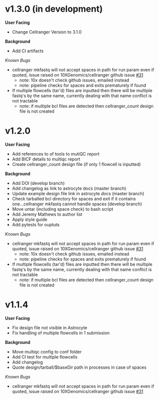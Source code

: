 # v1.3.0 (in development)
**User Facing**
* Change Cellranger Version to 3.1.0

**Background**
* Add CI artifacts

*Known Bugs*
* cellranger mkfastq will not accept spaces in path for run param even if quoted, issue raised on 10XGenomics/cellranger github issue [#31](https://github.com/10XGenomics/cellranger/issues/31)
    * note: 10x doesn't check github issues, emailed instead
    * note: pipeline checks for spaces and exits prematurely if found
* If multiple flowcells (tar'd) files are inputted then there will be multiple fastq's by the same name, currently dealing with that name conflict is not tractable
    * note: if multiple bcl files are detected then cellranger_count design file is not created

# v1.2.0
**User Facing**
* Add references to of tools to mutiQC report
* Add BICF details to multiqc report
* Create cellranger_count design file (if only 1 flowcell is inputted)

**Background**
* Add DOI (develop branch)
* Add changelog as link to astrocyte docs (master branch)
* Update example design file link in astrocyte docs (master branch)
* Check tarballed bcl directory for spaces and exit if it contains one...cellranger mkfastq cannot handle spaces (develop branch)
* Move untar (including space check) to bash script
* Add Jeremy Mathews to author list
* Apply style guide
* Add pytests for ouptuts

*Known Bugs*
* cellranger mkfastq will not accept spaces in path for run param even if quoted, issue raised on 10XGenomics/cellranger github issue [#31](https://github.com/10XGenomics/cellranger/issues/31)
    * note: 10x doesn't check github issues, emailed instead
    * note: pipeline checks for spaces and exits prematurely if found
* If multiple flowcells (tar'd) files are inputted then there will be multiple fastq's by the same name, currently dealing with that name conflict is not tractable
    * note: if multiple bcl files are detected then cellranger_count design file is not created

# v1.1.4
**User Facing**
* Fix design file not visible in Astrocyte
* Fix handling of multiple flowcells in 1 submission

**Background**
* Move multiqc config to conf folder
* Add CI test for multiple flowcells
* Add changelog
* Quote design/tarball/$baseDir path in processes in case of spaces

*Known Bugs*
* cellranger mkfastq will not accept spaces in path for run param even if quoted, issue raised on 10XGenomics/cellranger github issue [#31](https://github.com/10XGenomics/cellranger/issues/31)
